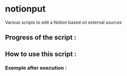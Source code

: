 # notionput
Various scripts to edit a Notion based on external sources

## Progress of the script :

## How to use this script : 

### Exemple after execution : 






